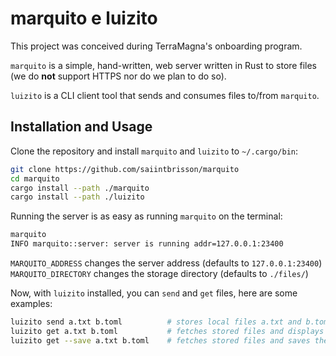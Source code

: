 # marquito e luizito

This project was conceived during TerraMagna's onboarding program.

`marquito` is a simple, hand-written, web server written in Rust to store files (we do **not** support HTTPS nor do we plan to do so). 

`luizito` is a CLI client tool that sends and consumes files to/from `marquito`.

## Installation and Usage

Clone the repository and install `marquito` and `luizito` to `~/.cargo/bin`:

```sh
git clone https://github.com/saiintbrisson/marquito
cd marquito
cargo install --path ./marquito
cargo install --path ./luizito
```

Running the server is as easy as running `marquito` on the terminal:
```sh
marquito
INFO marquito::server: server is running addr=127.0.0.1:23400
```

`MARQUITO_ADDRESS` changes the server address (defaults to `127.0.0.1:23400`)
`MARQUITO_DIRECTORY` changes the storage directory (defaults to `./files/`)

Now, with `luizito` installed, you can `send` and `get` files, here are some examples:

```sh
luizito send a.txt b.toml          # stores local files a.txt and b.toml
luizito get a.txt b.toml           # fetches stored files and displays them
luizito get --save a.txt b.toml    # fetches stored files and saves them to disk
```

